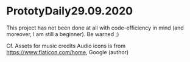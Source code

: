 # PrototyDaily29.09.2020

This project has not been done at all with code-efficiency in mind (and moreover, I am still a beginner). Be warned ;)

Cf. Assets for music credits
Audio icons is from https://www.flaticon.com/home, Google (author)
